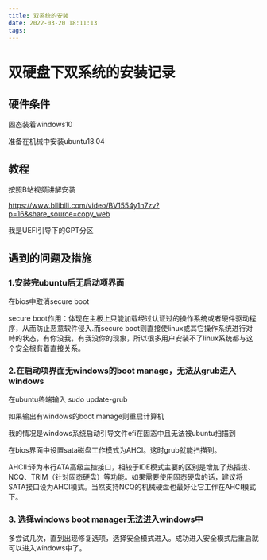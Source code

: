 ```yaml
---
title: 双系统的安装
date: 2022-03-20 18:11:13
tags:
---
```



# 双硬盘下双系统的安装记录

## 硬件条件

固态装着windows10

准备在机械中安装ubuntu18.04



## 教程

按照B站视频讲解安装

https://www.bilibili.com/video/BV1554y1n7zv?p=16&share_source=copy_web

我是UEFI引导下的GPT分区



## 遇到的问题及措施

### 1.安装完ubuntu后无启动项界面

在bios中取消secure boot

secure boot作用：体现在主板上只能加载经过认证过的操作系统或者硬件驱动程序，从而防止恶意软件侵入.而secure boot则直接使linux或其它操作系统进行对峙的状态，有你没我，有我没你的现象，所以很多用户安装不了linux系统都与这个安全根有着直接关系。

### 2.在启动项界面无windows的boot manage，无法从grub进入windows

在ubuntu终端输入 sudo update-grub

如果输出有windows的boot manage则重启计算机

我的情况是windows系统启动引导文件efi在固态中且无法被ubuntu扫描到

在bios界面中设置sata磁盘工作模式为AHCI。这时grub就能扫描到。

AHCIl:译为串行ATA高级主控接口，相较于IDE模式主要的区别是增加了热插拔、NCQ、TRIM（针对固态硬盘）等功能。如果需要使用固态硬盘的话，建议将SATA接口设为AHCI模式。当然支持NCQ的机械硬盘也最好让它工作在AHCI模式下。



### 3.	选择windows boot manager无法进入windows中

多尝试几次，直到出现修复选项，选择安全模式进入。成功进入安全模式后重启就可以进入windows中了。
